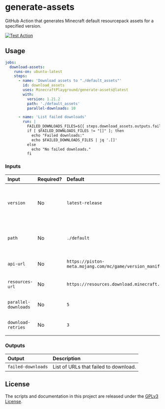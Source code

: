 # generate-assets
GitHub Action that generates Minecraft default resourcepack assets for a specified version.

[![Test Action](https://github.com/MinecraftPlayground/generate-assets/actions/workflows/test_action.yml/badge.svg)](https://github.com/MinecraftPlayground/generate-assets/actions/workflows/test_action.yml)

## Usage

```yaml
jobs:
  download-assets:
    runs-on: ubuntu-latest
    steps:
      - name: 'Download assets to "./default_assets"'
        id: download_assets
        uses: MinecraftPlayground/generate-assets@latest
        with:
          version: 1.21.2
          path: './default_assets'
          parallel-downloads: 10

      - name: 'List failed downloads'
        run: |
          FAILED_DOWNLOADS_FILES=${{ steps.download_assets.outputs.failed-downloads }}
          if [ $FAILED_DOWNLOADS_FILES != "[]" ]; then
            echo "Failed downloads:"
            echo $FAILED_DOWNLOADS_FILES | jq '.[]'
          else
            echo "No failed downloads."
          fi
```

### Inputs

| Input                | Required? | Default                                                           | Description                                                                            |
| :------------------- | --------- | :---------------------------------------------------------------- | :------------------------------------------------------------------------------------- |
| `version`            | No        | `latest-release`                                                  | Minecraft version to generate assets for or one of `latest-release`/`latest-snapshot`. |
| `path`               | No        | `./default`                                                       | Relative path under `$GITHUB_WORKSPACE` to place the assets.                           |
| `api-url`            | No        | `https://piston-meta.mojang.com/mc/game/version_manifest_v2.json` | URL to the Minecraft manifest API.                                                     |
| `resources-url`      | No        | `https://resources.download.minecraft.net`                        | URL to the Minecraft resources API.                                                    |
| `parallel-downloads` | No        | `5`                                                               | How much files to download in parallel.                                                |
| `download-retries`   | No        | `3`                                                               | How much retries to download failed files.                                             |

### Outputs

| Output             | Description                           |
| :----------------- | :------------------------------------ |
| `failed-downloads` | List of URLs that failed to download. |

## License
The scripts and documentation in this project are released under the [GPLv3 License](./LICENSE).
